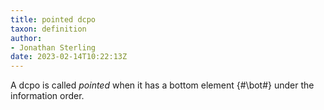 ```yaml
---
title: pointed dcpo
taxon: definition
author:
- Jonathan Sterling
date: 2023-02-14T10:22:13Z
---
```


A dcpo is called *pointed* when it has a bottom element {#\bot#} under the information order.
